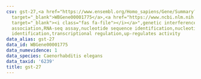 ```yaml
---
csv: gst-27,<a href="https://www.ensembl.org/Homo_sapiens/Gene/Summary?db=core;g=WBGene00001775"
  target="_blank">WBGene00001775</a>,<a href="https://www.ncbi.nlm.nih.gov/pubmed/27496166"
  target="_blank"><i class="fas fa-file"></i></a>",genetic interference,functional
  association,RNA-seq assay,nucleotide sequence identification,nucleotide sequence
  identification,transcriptional regulation,up-regulates activity
data_alias: gst-27
data_id: WBGene00001775
data_numevidence: 1
data_species: Caenorhabditis elegans
data_taxid: '6239'
title: gst-27
---
```

